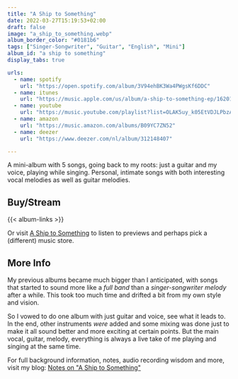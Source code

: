 ```yaml
---
title: "A Ship to Something"
date: 2022-03-27T15:19:53+02:00
draft: false
image: "a_ship_to_something.webp"
album_border_color: "#0181b6"
tags: ["Singer-Songwriter", "Guitar", "English", "Mini"]
album_id: "a ship to something"
display_tabs: true

urls:
  - name: spotify
    url: "https://open.spotify.com/album/3V94ehBK3Wa4PWgsKf6DDC"
  - name: itunes
    url: "https://music.apple.com/us/album/a-ship-to-something-ep/1620107136"
  - name: youtube
    url: "https://music.youtube.com/playlist?list=OLAK5uy_k05EtVDJLPbzAeozYizsgthZYmKDQ3Cb8"
  - name: amazon
    url: "https://music.amazon.com/albums/B09YC7ZN52" 
  - name: deezer
    url: "https://www.deezer.com/nl/album/312148407"

---
```


A mini-album with 5 songs, going back to my roots: just a guitar and my voice, playing while singing. Personal, intimate songs with both interesting vocal melodies as well as guitar melodies.

## Buy/Stream

{{< album-links >}}

Or visit [A Ship to Something](https://distrokid.com/hyperfollow/tiamoeltroubadour/a-ship-to-something) to listen to previews and perhaps pick a (different) music store.

## More Info

My previous albums became much bigger than I anticipated, with songs that started to sound more like a _full band_ than a _singer-songwriter melody_ after a while. This took too much time and drifted a bit from my own style and vision.

So I vowed to do one album with just guitar and voice, see what it leads to. In the end, other instruments _were_ added and some mixing was done just to make it all sound better and more exciting at certain points. But the main vocal, guitar, melody, everything is always a live take of me playing and singing at the same time.

For full background information, notes, audio recording wisdom and more, visit my blog: [Notes on "A Ship to Something"](/blog/notes-on-a-ship-to-something)
